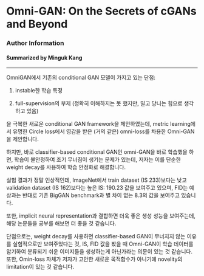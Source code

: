 # Omni-GAN: On the Secrets of cGANs and Beyond
### Author Information 
#### Summarized by Minguk Kang
---

OmniGAN에서 기존의 conditional GAN 모델이 가지고 있는 단점: 

1) instable한 학습 특정

2) full-supervision의 부제 (정확히 이해하지는 못 했지만, 밀고 당니는 힘으로 생각하고 있음)

을 극복한 새로운 conditional GAN framework을 제안하였는데, metric learning에서 유명한 Circle loss에서 영감을 받은 (거의 같은) omni-loss를 차용한 Omni-GAN을 제안합니다. 

 

하지만, 바로 classifier-based conditional GAN인 omni-GAN을 바로 학습했을 하면, 학습이 불안정하여 조기 무너짐이 생기는 문제가 있는데, 저자는 이를 단순한 weight decay를 사용하여 학습 안정화로 해결합니다. 

 

실험 결과가 정말 인상적인데, ImageNet에서 train dataset (IS 233)보다는 낮고 validation dataset (IS 162)보다는 높은 IS: 190.23 값을 보여주고 있으며, FID는 예상과는 반대로 기존 BigGAN benchmark과 별 차이 없는 8.3의 값을 보여주고 있습니다. 

 

또한, implicit neural representation과 결합하면 더욱 좋은 생성 성능을 보여주는데, 해당 논문들을 공부를 해보면 더 좋을 것 같습니다.

 

단점으로는, weight decay를 사용하면 classifier-based GAN이 무너지지 않는 이유를 실험적으로만 보여주었다는 것, IS, FID 값을 봤을 때 Omni-GAN이 학습 데이터를 암기하여 분류되기 쉬운 이미지들을 생성하는게 아닌가라는 의문이 있는 것 같습니다. 또한, Omin-loss 자체가 저자가 고안한 새로운 목적함수가 아니기에 novelity의 limitation이 있는 것 같습니다.